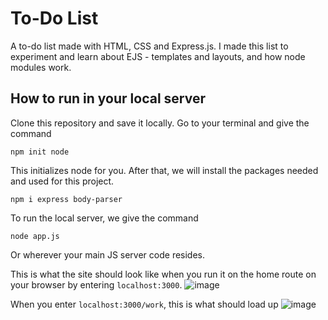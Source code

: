 # To-Do List

A to-do list made with HTML, CSS and Express.js. I made this list to experiment and learn about EJS - templates and layouts, and how node modules work.

## How to run in your local server
Clone this repository and save it locally. 
Go to your terminal and give the command
```
npm init node
```

This initializes node for you. After that, we will install the packages needed and used for this project.
```
npm i express body-parser
```

To run the local server, we give the command
```
node app.js
```
Or wherever your main JS server code resides. 

This is what the site should look like when you run it on the home route on your browser by entering `localhost:3000`.
![image](https://user-images.githubusercontent.com/97759804/188277317-56722fca-ef32-4b4d-97f8-d22cd3e6be76.png)

When you enter `localhost:3000/work`, this is what should load up
![image](https://user-images.githubusercontent.com/97759804/188277197-06ad1cc3-9783-4992-9792-372cbe5021e0.png)

